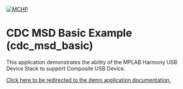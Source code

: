 

[![MCHP](https://www.microchip.com/ResourcePackages/Microchip/assets/dist/images/logo.png)](https://www.microchip.com)

# CDC MSD Basic Example (cdc_msd_basic)

This application demonstrates the ability of the MPLAB Harmony USB Device Stack to support Composite USB Device. 

[Click here to be redirected to the demo application documentation.](https://onlinedocs.microchip.com/v2/keyword-lookup?keyword=USB_APPS_DEVICE_CDC_MSD_BASIC_EXAMPLE&redirect=true)

